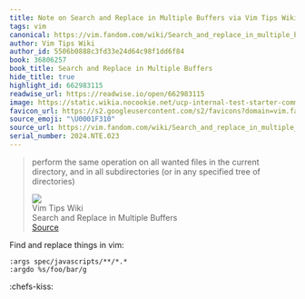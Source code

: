 ```yaml
---
title: Note on Search and Replace in Multiple Buffers via Vim Tips Wiki
tags: vim
canonical: https://vim.fandom.com/wiki/Search_and_replace_in_multiple_buffers#All_files_in_a_tree
author: Vim Tips Wiki
author_id: 5506b0888c3fd33e24d64c98f1dd6f84
book: 36806257
book_title: Search and Replace in Multiple Buffers
hide_title: true
highlight_id: 662983115
readwise_url: https://readwise.io/open/662983115
image: https://static.wikia.nocookie.net/ucp-internal-test-starter-commons/images/a/aa/FandomFireLogo.png/revision/latest?cb=20210713142711
favicon_url: https://s2.googleusercontent.com/s2/favicons?domain=vim.fandom.com
source_emoji: "\U0001F310"
source_url: https://vim.fandom.com/wiki/Search_and_replace_in_multiple_buffers#All_files_in_a_tree:~:text=perform%20the%20same,tree%20of%20directories%29
serial_number: 2024.NTE.023
---
```

> perform the same operation on all wanted files in the current directory, and in all subdirectories (or in any specified tree of directories)
> <div class="quoteback-footer"><div class="quoteback-avatar"><img class="mini-favicon" src="https://s2.googleusercontent.com/s2/favicons?domain=vim.fandom.com"></div><div class="quoteback-metadata"><div class="metadata-inner"><span style="display:none">FROM:</span><div aria-label="Vim Tips Wiki" class="quoteback-author"> Vim Tips Wiki</div><div aria-label="Search and Replace in Multiple Buffers" class="quoteback-title"> Search and Replace in Multiple Buffers</div></div></div><div class="quoteback-backlink"><a target="_blank" aria-label="go to the full text of this quotation" rel="noopener" href="https://vim.fandom.com/wiki/Search_and_replace_in_multiple_buffers#All_files_in_a_tree:~:text=perform%20the%20same,tree%20of%20directories%29" class="quoteback-arrow"> Source</a></div></div>

Find and replace things in vim:

```
:args spec/javascripts/**/*.* 
:argdo %s/foo/bar/g
```

:chefs-kiss: